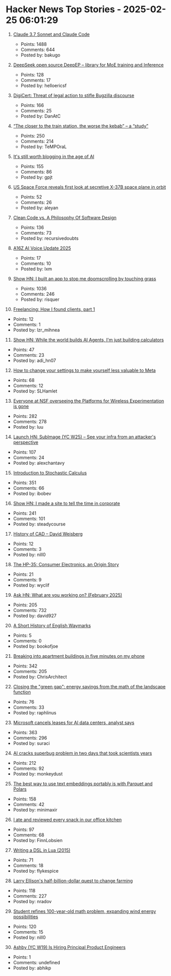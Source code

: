 # Hacker News Top Stories - 2025-02-25 06:01:29

1. [Claude 3.7 Sonnet and Claude Code](https://www.anthropic.com/news/claude-3-7-sonnet)
   - Points: 1488
   - Comments: 644
   - Posted by: bakugo

2. [DeepSeek open source DeepEP – library for MoE training and Inference](https://github.com/deepseek-ai/DeepEP)
   - Points: 128
   - Comments: 17
   - Posted by: helloericsf

3. [DigiCert: Threat of legal action to stifle Bugzilla discourse](https://bugzilla.mozilla.org/show_bug.cgi?id=1950144)
   - Points: 166
   - Comments: 25
   - Posted by: DanAtC

4. [“The closer to the train station, the worse the kebab” – a “study”](https://www.jmspae.se/write-ups/kebabs-train-stations/)
   - Points: 250
   - Comments: 214
   - Posted by: TeMPOraL

5. [It's still worth blogging in the age of AI](https://www.gilesthomas.com/2025/02/blogging-in-the-age-of-ai)
   - Points: 155
   - Comments: 86
   - Posted by: gpjt

6. [US Space Force reveals first look at secretive X-37B space plane in orbit](https://www.space.com/space-force-x-37b-1st-photo-from-orbit-earth)
   - Points: 52
   - Comments: 26
   - Posted by: aleyan

7. [Clean Code vs. A Philosophy Of Software Design](https://github.com/johnousterhout/aposd-vs-clean-code/blob/main/README.md)
   - Points: 136
   - Comments: 73
   - Posted by: recursivedoubts

8. [A16Z AI Voice Update 2025](https://gamma.app/docs/a16z-AI-Voice-Update-2025--ttkorld8iy6wfnj?mode=doc)
   - Points: 17
   - Comments: 10
   - Posted by: lxm

9. [Show HN: I built an app to stop me doomscrolling by touching grass](https://touchgrass.now/)
   - Points: 1036
   - Comments: 246
   - Posted by: risquer

10. [Freelancing: How I found clients, part 1](https://crocspace.substack.com/p/freelancing-how-i-got-clients-part)
   - Points: 12
   - Comments: 1
   - Posted by: lzr_mihnea

11. [Show HN: While the world builds AI Agents, I'm just building calculators](https://www.calcverse.live)
   - Points: 47
   - Comments: 23
   - Posted by: adi_hn07

12. [How to change your settings to make yourself less valuable to Meta](https://johnoliverwantsyourraterotica.com/)
   - Points: 68
   - Comments: 12
   - Posted by: SLHamlet

13. [Everyone at NSF overseeing the Platforms for Wireless Experimentation is gone](https://discuss.systems/@ricci/114059690609284323)
   - Points: 282
   - Comments: 278
   - Posted by: luu

14. [Launch HN: SubImage (YC W25) – See your infra from an attacker's perspective](undefined)
   - Points: 107
   - Comments: 24
   - Posted by: alexchantavy

15. [Introduction to Stochastic Calculus](https://jiha-kim.github.io/posts/introduction-to-stochastic-calculus/)
   - Points: 351
   - Comments: 66
   - Posted by: ibobev

16. [Show HN: I made a site to tell the time in corporate](https://corporate.watch)
   - Points: 241
   - Comments: 101
   - Posted by: steadycourse

17. [History of CAD – David Weisberg](https://www.shapr3d.com/blog/history-of-cad)
   - Points: 12
   - Comments: 3
   - Posted by: nill0

18. [The HP-35: Consumer Electronics, an Origin Story](http://codex99.com/design/the-hp35.html)
   - Points: 21
   - Comments: 9
   - Posted by: wyclif

19. [Ask HN: What are you working on? (February 2025)](undefined)
   - Points: 205
   - Comments: 732
   - Posted by: david927

20. [A Short History of English Waymarks](https://www.bsswebsite.me.uk/A%20Short%20History%20of/waymarks.html)
   - Points: 5
   - Comments: 0
   - Posted by: bookofjoe

21. [Breaking into apartment buildings in five minutes on my phone](https://www.ericdaigle.ca/posts/breaking-into-dozens-of-apartments-in-five-minutes/)
   - Points: 342
   - Comments: 205
   - Posted by: ChrisArchitect

22. [Closing the "green gap": energy savings from the math of the landscape function](https://terrytao.wordpress.com/2025/02/23/closing-the-green-gap-from-the-mathematics-of-the-landscape-function-to-lower-electricity-costs-for-households/)
   - Points: 76
   - Comments: 33
   - Posted by: raphlinus

23. [Microsoft cancels leases for AI data centers, analyst says](https://www.bloomberg.com/news/articles/2025-02-24/microsoft-cancels-leases-for-ai-data-centers-analyst-says)
   - Points: 363
   - Comments: 296
   - Posted by: suraci

24. [AI cracks superbug problem in two days that took scientists years](https://www.bbc.co.uk/news/articles/clyz6e9edy3o)
   - Points: 212
   - Comments: 92
   - Posted by: monkeydust

25. [The best way to use text embeddings portably is with Parquet and Polars](https://minimaxir.com/2025/02/embeddings-parquet/)
   - Points: 158
   - Comments: 42
   - Posted by: minimaxir

26. [I ate and reviewed every snack in our office kitchen](https://www.getlago.com/blog/office-snacks)
   - Points: 97
   - Comments: 68
   - Posted by: FinnLobsien

27. [Writing a DSL in Lua (2015)](https://leafo.net/guides/dsl-in-lua.html)
   - Points: 71
   - Comments: 18
   - Posted by: flykespice

28. [Larry Ellison's half-billion-dollar quest to change farming](https://www.wsj.com/tech/larry-ellison-hawaii-greenhouse-farm-food-2d260e1f)
   - Points: 118
   - Comments: 227
   - Posted by: nradov

29. [Student refines 100-year-old math problem, expanding wind energy possibilities](https://www.psu.edu/news/engineering/story/student-refines-100-year-old-math-problem-expanding-wind-energy-possibilities)
   - Points: 120
   - Comments: 15
   - Posted by: nill0

30. [Ashby (YC W19) Is Hiring Principal Product Engineers](https://www.ashbyhq.com/careers?utm_source=hn&ashby_jid=a0d8713b-b35e-468e-82a2-40e33795b318)
   - Points: 1
   - Comments: undefined
   - Posted by: abhikp

